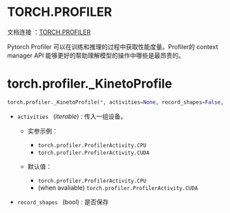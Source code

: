 # TORCH.PROFILER

文档连接 ：[TORCH.PROFILER](https://pytorch.org/docs/stable/profiler.html#torch-profiler)

Pytorch Profiler 可以在训练和推理的过程中获取性能度量。Profiler的 context manager API 能够更好的帮助理解模型的操作中哪些是最昂贵的。



# torch.profiler._KinetoProfile

```python
torch.profiler._KinetoProfile(*, activities=None, record_shapes=False, profile_memory=False, with_stack=False, with_flops=False, with_modules=False, experimental_config=None)
```

+ `activities ` (*iterable*) : 传入一组设备。

  + 实参示例：
    + `torch.profiler.ProfilerActivity.CPU`
    + `torch.profiler.ProfilerActivity.CUDA`

  + 默认值：
    + `torch.profiler.ProfilerActivity.CPU`
    + (when avaliable) `torch.profiler.ProfilerActivity.CUDA`

+ `record_shapes ` (bool) : 是否保存